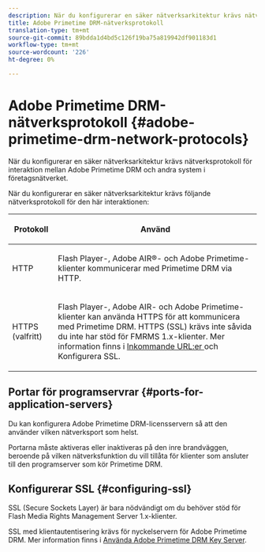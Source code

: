 ```yaml
---
description: När du konfigurerar en säker nätverksarkitektur krävs nätverksprotokoll för interaktion mellan Adobe Primetime DRM och andra system i företagsnätverket.
title: Adobe Primetime DRM-nätverksprotokoll
translation-type: tm+mt
source-git-commit: 89bdda1d4bd5c126f19ba75a819942df901183d1
workflow-type: tm+mt
source-wordcount: '226'
ht-degree: 0%

---
```



# Adobe Primetime DRM-nätverksprotokoll {#adobe-primetime-drm-network-protocols}

När du konfigurerar en säker nätverksarkitektur krävs nätverksprotokoll för interaktion mellan Adobe Primetime DRM och andra system i företagsnätverket.

När du konfigurerar en säker nätverksarkitektur krävs följande nätverksprotokoll för den här interaktionen:

<table frame="all" colsep="1" rowsep="1" class="+ topic/table adobe-d/table " id="table_itc_33z_n4"> 
 <thead class="- topic/thead "> 
  <tr rowsep="1" class="- topic/row "> 
   <th colname="1" class="- topic/entry entry"> <p class="- topic/p ">Protokoll </p> </th> 
   <th colname="2" class="- topic/entry entry"> <p class="- topic/p ">Använd </p> </th> 
  </tr> 
 </thead>
 <tbody class="- topic/tbody "> 
  <tr rowsep="1" class="- topic/row "> 
   <td colname="1" class="- topic/entry "> <p class="- topic/p ">HTTP </p> </td> 
   <td colname="2" class="- topic/entry "> <p class="- topic/p ">Flash Player-, Adobe AIR®- och Adobe Primetime-klienter kommunicerar med Primetime DRM via HTTP. </p> </td> 
  </tr> 
  <tr rowsep="0" class="- topic/row "> 
   <td colname="1" class="- topic/entry "> <p class="- topic/p ">HTTPS (valfritt) </p> </td> 
   <td colname="2" class="- topic/entry "> <p class="- topic/p ">Flash Player-, Adobe AIR- och Adobe Primetime-klienter kan använda HTTPS för att kommunicera med Primetime DRM. HTTPS (SSL) krävs inte såvida du inte har stöd för FMRMS 1.x-klienter. Mer information finns i <a href="../../secure-deployment-guidelines/overview/network-topology-firewall-rules.md" format="dita" scope="local"> Inkommande URL:er </a> och Konfigurera SSL. </p> </td> 
  </tr> 
 </tbody> 
</table>

## Portar för programservrar {#ports-for-application-servers}

Du kan konfigurera Adobe Primetime DRM-licensservern så att den använder vilken nätverksport som helst.

Portarna måste aktiveras eller inaktiveras på den inre brandväggen, beroende på vilken nätverksfunktion du vill tillåta för klienter som ansluter till den programserver som kör Primetime DRM.

## Konfigurerar SSL {#configuring-ssl}

SSL (Secure Sockets Layer) är bara nödvändigt om du behöver stöd för Flash Media Rights Management Server 1.x-klienter.

SSL med klientautentisering krävs för nyckelservern för Adobe Primetime DRM. Mer information finns i [Använda Adobe Primetime DRM Key Server](../../using-the-drm-key-server/requirements.md).